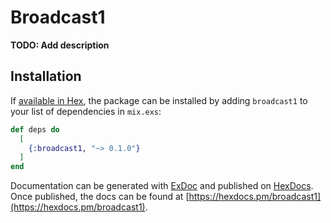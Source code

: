 # Broadcast1

**TODO: Add description**

## Installation

If [available in Hex](https://hex.pm/docs/publish), the package can be installed
by adding `broadcast1` to your list of dependencies in `mix.exs`:

```elixir
def deps do
  [
    {:broadcast1, "~> 0.1.0"}
  ]
end
```

Documentation can be generated with [ExDoc](https://github.com/elixir-lang/ex_doc)
and published on [HexDocs](https://hexdocs.pm). Once published, the docs can
be found at [https://hexdocs.pm/broadcast1](https://hexdocs.pm/broadcast1).

